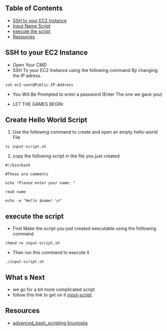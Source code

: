 
## Table of Contents
* [SSH to your EC2 Instance](#ssh-to-your-ec2-instance)
* [Input Name Script](#)
* [execute the script](#)
* [Resources](#)


## SSH to your EC2 Instance
- Open Your CMD
- SSH To your EC2 Instance using the following command By changing the IP adress.
```
ssh ec2-user@Public-IP-Address
```
- You Will Be Prompted to enter a password (Enter The one we gave you) 

- LET THE GAMES BEGIN:

## Create Hello World Script

1. Use the following command to create and open an empty hello-world File 


```
vi input-script.sh
```


2. copy the following script in the file you just created

```
#!/bin/bash

#These are comments

echo "Please enter your name: "

read name

echo -e "Hello $name! \n"
```


## execute the script

- First Make the script you just created executable using the folllowing command

```
chmod +x input-script.sh
```

- Than run this command to execute it

```
./input-script.sh
```

## What s Next

- we go for a bit more complicated script 
- follow this link to get on it [input-script](link).

## Resources

- [advanced_bash_scripting linuxtopia](https://www.linuxtopia.org/online_books/advanced_bash_scripting_guide/complexfunct.html)

